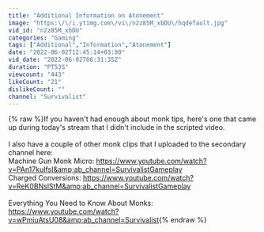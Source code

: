 ```yaml
---
title: "Additional Information on Atonement"
image: "https:\/\/i.ytimg.com\/vi\/n2z85M_xbDU\/hqdefault.jpg"
vid_id: "n2z85M_xbDU"
categories: "Gaming"
tags: ["Additional","Information","Atonement"]
date: "2022-06-02T12:45:14+03:00"
vid_date: "2022-06-02T06:31:35Z"
duration: "PT53S"
viewcount: "443"
likeCount: "21"
dislikeCount: ""
channel: "Survivalist"
---
```

{% raw %}If you haven't had enough about monk tips, here's one that came up during today's stream that I didn't include in the scripted video.<br /><br />I also have a couple of other monk clips that I uploaded to the secondary channel here:<br />Machine Gun Monk Micro: <a rel="nofollow" target="blank" href="https://www.youtube.com/watch?v=PAn17kuIfsI&amp;ab_channel=SurvivalistGameplay">https://www.youtube.com/watch?v=PAn17kuIfsI&amp;ab_channel=SurvivalistGameplay</a><br />Charged Conversions: <a rel="nofollow" target="blank" href="https://www.youtube.com/watch?v=ReK0BNslStM&amp;ab_channel=SurvivalistGameplay">https://www.youtube.com/watch?v=ReK0BNslStM&amp;ab_channel=SurvivalistGameplay</a><br /><br />Everything You Need to Know About Monks: <a rel="nofollow" target="blank" href="https://www.youtube.com/watch?v=wPmiuAtsU08&amp;ab_channel=Survivalist">https://www.youtube.com/watch?v=wPmiuAtsU08&amp;ab_channel=Survivalist</a>{% endraw %}
